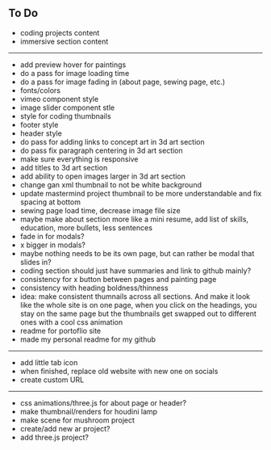 ## To Do

- coding projects content
- immersive section content

---

- add preview hover for paintings
- do a pass for image loading time
- do a pass for image fading in (about page, sewing page, etc.)
- fonts/colors
- vimeo component style
- image slider component stle
- style for coding thumbnails
- footer style
- header style
- do pass for adding links to concept art in 3d art section
- do pass fix paragraph centering in 3d art section
- make sure everything is responsive
- add titles to 3d art section
- add ability to open images larger in 3d art section
- change gan xml thumbnail to not be white background
- update mastermind project thumbnail to be more understandable and fix spacing at bottom
- sewing page load time, decrease image file size
- maybe make about section more like a mini resume, add list of skills, education, more bullets, less sentences
- fade in for modals?
- x bigger in modals?
- maybe nothing needs to be its own page, but can rather be modal that slides in?
- coding section should just have summaries and link to github mainly?
- consistency for x button between pages and painting page
- consistency with heading boldness/thinness
- idea: make consistent thumnails across all sections. And make it look like the whole site is on one page, when you click on the headings, you stay on the same page but the thumbnails get swapped out to different ones with a cool css animation
- readme for portoflio site
- made my personal readme for my github

---

- add little tab icon
- when finished, replace old website with new one on socials
- create custom URL

---

- css animations/three.js for about page or header?
- make thumbnail/renders for houdini lamp
- make scene for mushroom project
- create/add new ar project?
- add three.js project?
